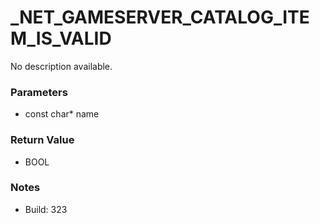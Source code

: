 # _NET_GAMESERVER_CATALOG_ITEM_IS_VALID

No description available.

### Parameters
* const char* name

### Return Value
* BOOL

### Notes
* Build: 323

